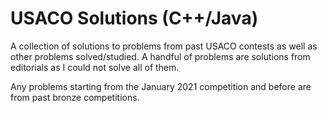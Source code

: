 # USACO Solutions (C++/Java)
A collection of solutions to problems from past USACO contests as well as other problems
solved/studied. A handful of problems are solutions from editorials as I could not solve all of them.

Any problems starting from the January 2021 competition and before are from past bronze competitions. 
